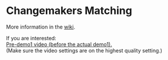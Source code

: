 # Changemakers Matching

More information in the [wiki](https://github.com/jlmacle/changemakers-matchmaking_front-end/wiki).


If you are interested:
<br>
[Pre-demo1 video (before the actual demo1).](https://drive.google.com/file/d/1UlCynpIMg4pTpgIJ64kQt9bMQuL2Forv/view?fbclid=IwAR3P5fizD1QybOLtJLXsof0edy0ZOJPdeHROb_EKivrbUGrxUVbJFBzNSTQ)<br>
(Make sure the video settings are on the highest quality setting.)





